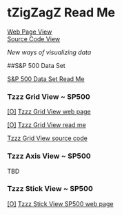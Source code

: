 tZigZagZ Read Me
===

[Web Page View]( http://tzigzagz.github.io/index.html )  
[Source Code View]( https://github.com/tzigzagz/tzigzagz.github.io )

_New ways of visualizing data_

##S&P 500 Data Set

[S&P 500 Data Set Read Me]( #./sp500/index.html#)

### Tzzz Grid View ~ SP500

[[O]]( http://tzigzagz.github.io/tzzz-grid-view/r1/tzzz-grid-view-r1.html )
[Tzzz Grid View web page]( #./tzzz-grid-view/r1/tzzz-grid-view-r1.html#noGrid#noGround )

[[O]]( http://tzigzagz.github.io/tzzz-grid-view/index.html )
[Tzzz Grid View read me]( #./tzzz-grid-view/index.html# )

[Tzzz Grid View source code]( https://github.com/tzigzagz/tzigzagz.github.io/tree/master/tzzz-grid-view )  


### Tzzz Axis View ~ SP500

TBD


### Tzzz Stick View ~ SP500

[[O]]( http://tzigzagz.github.io/tzzz-stick-view-sp500/r1/tzzz-stick-view-sp500-r1.html )
[Tzzz Stick View SP500 web page]( #./tzzz-stick-view-sp500/r1/tzzz-stick-view-sp500-r1.html#noGrid#noGround )